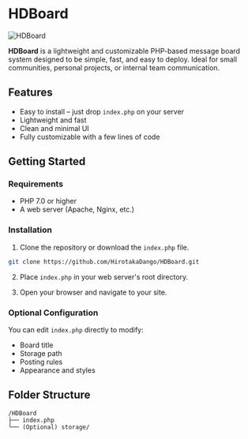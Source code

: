 # HDBoard

![HDBoard](https://github.com/user-attachments/assets/86b8fd56-cc5f-46a7-bc15-ba88dd096f8f)

**HDBoard** is a lightweight and customizable PHP-based message board system designed to be simple, fast, and easy to deploy. Ideal for small communities, personal projects, or internal team communication.


## Features

- Easy to install – just drop `index.php` on your server
- Lightweight and fast
- Clean and minimal UI
- Fully customizable with a few lines of code

## Getting Started

### Requirements

- PHP 7.0 or higher
- A web server (Apache, Nginx, etc.)

### Installation

1. Clone the repository or download the `index.php` file.

```bash
git clone https://github.com/HirotakaDango/HDBoard.git
```

2. Place `index.php` in your web server's root directory.

3. Open your browser and navigate to your site.

### Optional Configuration

You can edit `index.php` directly to modify:

- Board title
- Storage path
- Posting rules
- Appearance and styles


## Folder Structure

```
/HDBoard
├── index.php
└── (Optional) storage/
```

